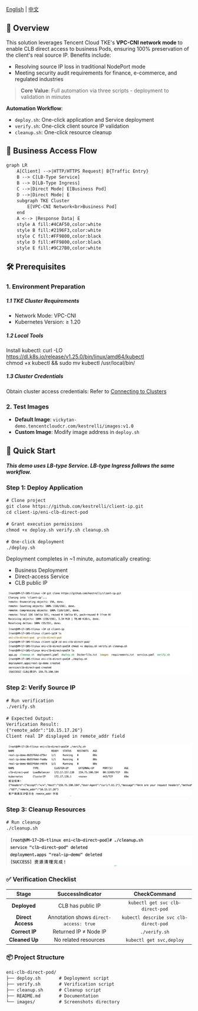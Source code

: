 [English](README.md) | [中文](README_zh.md)



## 📌  **Overview**​

This solution leverages Tencent Cloud TKE's ​**VPC-CNI network mode**​ to enable CLB direct access to business Pods, ensuring 100% preservation of the client's real source IP. Benefits include:
-  Resolving source IP loss in traditional NodePort mode
- Meeting security audit requirements for finance, e-commerce, and regulated industries

>**Core Value**: Full automation via three scripts - deployment to validation in minutes

**Automation Workflow**:
 - `deploy.sh`: One-click application and Service deployment
- `verify.sh`: One-click client source IP validation
- `cleanup.sh`: One-click resource cleanup

## 📡 Business Access Flow

```mermaid
graph LR    
    A[Client] -->|HTTP/HTTPS Request| B{Traffic Entry}
    B --> C[LB-Type Service]
    B --> D[LB-Type Ingress]
    C -->|Direct Mode| E[Business Pod]
    D -->|Direct Mode| E
    subgraph TKE Cluster
        E[VPC-CNI Network<br>Business Pod]
    end
    A <--> |Response Data| E
    style A fill:#4CAF50,color:white
    style B fill:#2196F3,color:white
    style C fill:#FF9800,color:black
    style D fill:#FF9800,color:black
    style E fill:#9C27B0,color:white
```



## 🛠️  Prerequisites

### 1. Environment Preparation

##### 1.1 **TKE Cluster Requirements**​ 
 - Network Mode: VPC-CNI
- Kubernetes Version: ≥ 1.20

##### **1.2 Local Tools**​
Install kubectl:
  curl -LO https://dl.k8s.io/release/v1.25.0/bin/linux/amd64/kubectl  
  chmod +x kubectl && sudo mv kubectl /usr/local/bin/  

##### 1.3 **Cluster Credentials**​ 
Obtain cluster access credentials: Refer to [Connecting to Clusters](https://cloud.tencent.com/document/product/457/39814)

### 2. Test Images

- **Default Image**: `vickytan-demo.tencentcloudcr.com/kestrelli/images:v1.0`
- **Custom Image**: Modify image address in `deploy.sh`

## 🚀  Quick Start

##### This demo uses LB-type Service. LB-type Ingress follows the same workflow.

###  Step 1: Deploy Application
```
# Clone project
git clone https://github.com/kestrelli/client-ip.git 
cd client-ip/eni-clb-direct-pod

# Grant execution permissions
chmod +x deploy.sh verify.sh cleanup.sh 

# One-click deployment
./deploy.sh  
```
Deployment completes in ~1 minute, automatically creating:
 - Business Deployment
- Direct-access Service
- CLB public IP

![复刻仓库文件](images/pod1.png)
![部署](images/pod2.png)

###  Step 2: Verify Source IP
```
# Run verification
./verify.sh

# Expected Output:
Verification Result:
{"remote_addr":"10.15.17.26"} 
Client real IP displayed in remote_addr field
```
![验证](images/pod3.png)

###  Step 3: Cleanup Resources
```
# Run cleanup
./cleanup.sh
```
![清除](images/pod4.png)

### ✅  Verification Checklist
|​**Stage**​|​**SuccessIndicator**​|​**CheckCommand**​|
|:-:|:-:|:-:|
|​**Deployed**​|CLB has public IP|`kubectl get svc clb-direct-pod`|
|​**Direct Access**|Annotation shows `direct-access: true`|`kubectl describe svc clb-direct-pod`|
|​**Correct IP**​|Returned IP ≠ Node IP|`./verify.sh`|
|​**Cleaned Up**​|No related resources|`kubectl get svc,deploy`|

### 📦 Project Structure
```
eni-clb-direct-pod/  
├── deploy.sh       # Deployment script  
├── verify.sh       # Verification script  
├── cleanup.sh      # Cleanup script  
├── README.md       # Documentation  
└── images/         # Screenshots directory
```
